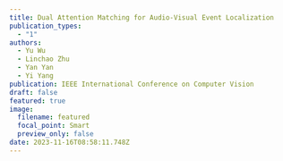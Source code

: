 ```yaml
---
title: Dual Attention Matching for Audio-Visual Event Localization
publication_types:
  - "1"
authors:
  - Yu Wu
  - Linchao Zhu
  - Yan Yan
  - Yi Yang
publication: IEEE International Conference on Computer Vision
draft: false
featured: true
image:
  filename: featured
  focal_point: Smart
  preview_only: false
date: 2023-11-16T08:58:11.748Z
---
```


